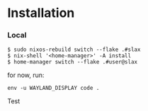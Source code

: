 # Installation


### Local

```
$ sudo nixos-rebuild switch --flake .#slax
$ nix-shell '<home-manager>' -A install
$ home-manager switch --flake .#user@slax
```
for now, run:
```
env -u WAYLAND_DISPLAY code .
```

Test
